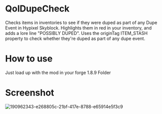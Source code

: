 # QolDupeCheck
Checks items in inventories to see if they were duped as part of any Dupe Event in Hypixel Skyblock.  Highlights them in red in your inventory, and adds a lore line "POSSIBLY DUPED".  Uses the originTag ITEM_STASH property to check whether they're duped as part of any dupe event.  
# How to use
Just load up with the mod in your forge 1.8.9 Folder
# Screenshot
![190962343-e268805c-21bf-417e-8788-e65914e5f3c9](https://user-images.githubusercontent.com/104325158/193496528-acc2175f-6d0c-4b4c-962f-db425a3af0f8.png)
